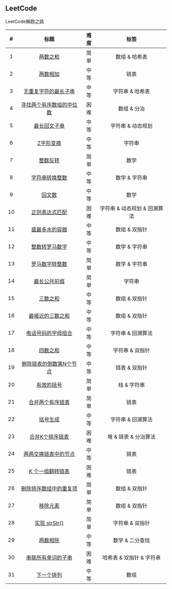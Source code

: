 ## LeetCode
LeetCode解题之路

| # | 标题 | 难度 | 标签 |
| :-----:| :----: | :----: | :----: |
| 1 | [两数之和][001] | 简单 | 数组 & 哈希表 |
| 2 | [两数相加][002] | 中等 | 链表 |
| 3 | [无重复字符的最长子串][003] | 中等 | 字符串 & 哈希表 |
| 4 | [寻找两个有序数组的中位数][004] | 困难 | 数组 & 分治 |
| 5 | [最长回文子串][005] | 中等 | 字符串 & 动态规划 |
| 6 | [Z字形变换][006] | 中等 | 字符串 |
| 7 | [整数反转][007] | 简单 | 数学 |
| 8 | [字符串转换整数][008] | 中等 | 数学 & 字符串 |
| 9 | [回文数][009] | 中等 | 数学 |
| 10 | [正则表达式匹配][010] | 困难 | 字符串 & 动态规划 & 回溯算法 |
| 11 | [盛最多水的容器][011] | 中等 | 数组 & 双指针 |
| 12 | [整数转罗马数字][012] | 中等 | 数学 & 字符串 |
| 13 | [罗马数字转整数][013] | 简单 | 数学 & 字符串 |
| 14 | [最长公共前缀][014] | 简单 | 字符串 |
| 15 | [三数之和][015] | 中等 | 数组 & 双指针 |
| 16 | [最接近的三数之和][016] | 中等 | 数组 & 双指针 |
| 17 | [电话号码的字母组合][017] | 中等 | 字符串 & 回溯算法 |
| 18 | [四数之和][018] | 中等 | 字符串 & 双指针 |
| 19 | [删除链表的倒数第N个节点][019] | 中等 | 链表 & 双指针 |
| 20 | [有效的括号][020] | 简单 | 栈 & 字符串 |
| 21 | [合并两个有序链表][021] | 简单 | 链表 |
| 22 | [括号生成][022] | 中等 | 字符串 & 回溯算法 |
| 23 | [合并K个排序链表][023] | 困难 | 堆 & 链表 & 分治算法 |
| 24 | [两两交换链表中的节点][024] | 中等 | 链表 |
| 25 | [K 个一组翻转链表][025] | 困难 | 链表 |
| 26 | [删除排序数组中的重复项][026] | 简单 | 数组 & 双指针 |
| 27 | [移除元素][027] | 简单 | 数组 & 双指针 |
| 28 | [实现 strStr()][028] | 简单 | 字符串 & 双指针 |
| 29 | [两数相除][029] | 中等 | 数学 & 二分查找 |
| 30 | [串联所有单词的子串][030] | 困难 | 哈希表 & 双指针 & 字符串 |
| 31 | [下一个排列][031] | 中等 | 数组 |









[001]: https://github.com/mocHeart/leetcode/tree/master/src/leetBank/_001
[002]: https://github.com/mocHeart/leetcode/tree/master/src/leetBank/_002
[003]: https://github.com/mocHeart/leetcode/tree/master/src/leetBank/_003
[004]: https://github.com/mocHeart/leetcode/tree/master/src/leetBank/_004
[005]: https://github.com/mocHeart/leetcode/tree/master/src/leetBank/_005
[006]: https://github.com/mocHeart/leetcode/tree/master/src/leetBank/_006
[007]: https://github.com/mocHeart/leetcode/tree/master/src/leetBank/_007
[008]: https://github.com/mocHeart/leetcode/tree/master/src/leetBank/_008
[009]: https://github.com/mocHeart/leetcode/tree/master/src/leetBank/_009
[010]: https://github.com/mocHeart/leetcode/tree/master/src/leetBank/_010
[011]: https://github.com/mocHeart/leetcode/tree/master/src/leetBank/_011
[012]: https://github.com/mocHeart/leetcode/tree/master/src/leetBank/_012
[013]: https://github.com/mocHeart/leetcode/tree/master/src/leetBank/_013
[014]: https://github.com/mocHeart/leetcode/tree/master/src/leetBank/_014
[015]: https://github.com/mocHeart/leetcode/tree/master/src/leetBank/_015
[016]: https://github.com/mocHeart/leetcode/tree/master/src/leetBank/_016
[017]: https://github.com/mocHeart/leetcode/tree/master/src/leetBank/_017
[018]: https://github.com/mocHeart/leetcode/tree/master/src/leetBank/_018
[019]: https://github.com/mocHeart/leetcode/tree/master/src/leetBank/_019
[020]: https://github.com/mocHeart/leetcode/tree/master/src/leetBank/_020
[021]: https://github.com/mocHeart/leetcode/tree/master/src/leetBank/_021
[022]: https://github.com/mocHeart/leetcode/tree/master/src/leetBank/_022
[023]: https://github.com/mocHeart/leetcode/tree/master/src/leetBank/_023
[024]: https://github.com/mocHeart/leetcode/tree/master/src/leetBank/_024
[025]: https://github.com/mocHeart/leetcode/tree/master/src/leetBank/_025
[026]: https://github.com/mocHeart/leetcode/tree/master/src/leetBank/_026
[027]: https://github.com/mocHeart/leetcode/tree/master/src/leetBank/_027
[028]: https://github.com/mocHeart/leetcode/tree/master/src/leetBank/_028
[029]: https://github.com/mocHeart/leetcode/tree/master/src/leetBank/_029
[030]: https://github.com/mocHeart/leetcode/tree/master/src/leetBank/_030
[031]: https://github.com/mocHeart/leetcode/tree/master/src/leetBank/_031
